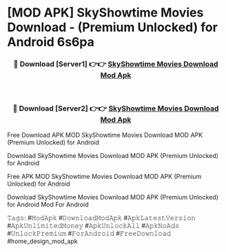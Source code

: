 # [MOD APK] SkyShowtime Movies Download - (Premium Unlocked) for Android 6s6pa



<div align="center">
<h3>🔴 Download [Server1] 👉👉 <a href="https://momento.my/?title=SkyShowtime_Movies_Download">SkyShowtime Movies Download Mod Apk</a></h3><br>

<h3>🔴 Download [Server2] 👉👉 <a href="https://momento.my/?title=SkyShowtime_Movies_Download">SkyShowtime Movies Download Mod Apk</a></h3>
</div>



Free Download APK MOD SkyShowtime Movies Download MOD APK (Premium Unlocked) for Android

Download SkyShowtime Movies Download MOD APK (Premium Unlocked) for Android

Free APK MOD SkyShowtime Movies Download MOD APK (Premium Unlocked) for Android

Download SkyShowtime Movies Download MOD APK (Premium Unlocked) for Android Mod For Android

𝚃𝚊𝚐𝚜: #𝙼𝚘𝚍𝙰𝚙𝚔 #𝙳𝚘𝚠𝚗𝚕𝚘𝚊𝚍𝙼𝚘𝚍𝙰𝚙𝚔 #𝙰𝚙𝚔𝙻𝚊𝚝𝚎𝚜𝚝𝚅𝚎𝚛𝚜𝚒𝚘𝚗 #𝙰𝚙𝚔𝚄𝚗𝚕𝚒𝚖𝚒𝚝𝚎𝚍𝙼𝚘𝚗𝚎𝚢 #𝙰𝚙𝚔𝚄𝚗𝚕𝚘𝚌𝚔𝙰𝚕𝚕 #𝙰𝚙𝚔𝙽𝚘𝙰𝚍𝚜 #𝚄𝚗𝚕𝚘𝚌𝚔𝙿𝚛𝚎𝚖𝚒𝚞𝚖 #𝙵𝚘𝚛𝙰𝚗𝚍𝚛𝚘𝚒𝚍 #𝙵𝚛𝚎𝚎𝙳𝚘𝚠𝚗𝚕𝚘𝚊𝚍 #home_design_mod_apk

